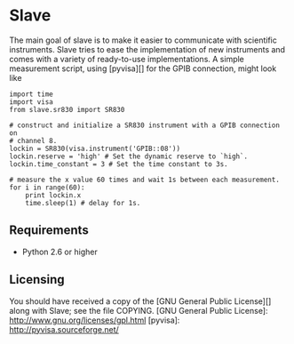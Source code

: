 Slave
=====

The main goal of slave is to make it easier to communicate with scientific
instruments. Slave tries to ease the implementation of new instruments and
comes with a variety of ready-to-use implementations. A simple measurement
script, using [pyvisa][] for the GPIB connection, might look like

    import time
    import visa
    from slave.sr830 import SR830

    # construct and initialize a SR830 instrument with a GPIB connection on 
    # channel 8.
    lockin = SR830(visa.instrument('GPIB::08'))
    lockin.reserve = 'high' # Set the dynamic reserve to `high`.
    lockin.time_constant = 3 # Set the time constant to 3s.

    # measure the x value 60 times and wait 1s between each measurement.
    for i in range(60):
        print lockin.x
        time.sleep(1) # delay for 1s.



Requirements
------------
 * Python 2.6 or higher

Licensing
---------

You should have received a copy of the [GNU General Public License][] along 
with Slave; see the file COPYING.
  [GNU General Public License]: http://www.gnu.org/licenses/gpl.html
  [pyvisa]: http://pyvisa.sourceforge.net/
